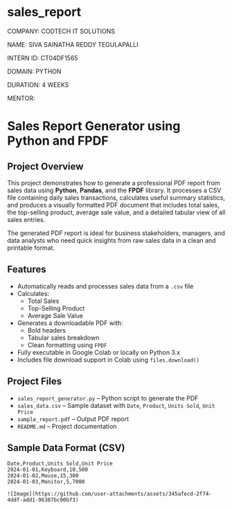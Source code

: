# sales_report
COMPANY: CODTECH IT SOLUTIONS

NAME: SIVA SAINATHA REDDY TEGULAPALLI

INTERN ID: CT04DF1565

DOMAIN: PYTHON

DURATION: 4 WEEKS

MENTOR:

# Sales Report Generator using Python and FPDF

## Project Overview

This project demonstrates how to generate a professional PDF report from sales data using **Python**, **Pandas**, and the **FPDF** library. It processes a CSV file containing daily sales transactions, calculates useful summary statistics, and produces a visually formatted PDF document that includes total sales, the top-selling product, average sale value, and a detailed tabular view of all sales entries.

The generated PDF report is ideal for business stakeholders, managers, and data analysts who need quick insights from raw sales data in a clean and printable format.



## Features

- Automatically reads and processes sales data from a `.csv` file
- Calculates:
  -  Total Sales
  -  Top-Selling Product
  -  Average Sale Value
- Generates a downloadable PDF with:
  - Bold headers
  - Tabular sales breakdown
  - Clean formatting using `FPDF`
- Fully executable in Google Colab or locally on Python 3.x
- Includes file download support in Colab using `files.download()`


## Project Files

- `sales_report_generator.py` – Python script to generate the PDF
- `sales_data.csv` – Sample dataset with `Date`, `Product`, `Units Sold`, `Unit Price`
- `sample_report.pdf` – Output PDF report
- `README.md` – Project documentation



## Sample Data Format (CSV)

```csv
Date,Product,Units Sold,Unit Price
2024-01-01,Keyboard,10,500
2024-01-02,Mouse,15,300
2024-01-03,Monitor,5,7000

![Image](https://github.com/user-attachments/assets/345afecd-2f74-4ddf-add1-96387bc00bf3)
